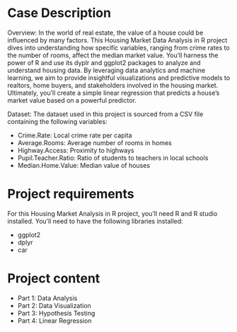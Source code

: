 # Case Description

Overview: In the world of real estate, the value of a house could be influenced by many factors. This Housing Market Data Analysis in R project dives into understanding how specific variables, ranging from crime rates to the number of rooms, affect the median market value. You’ll harness the power of R and use its dyplr and ggplot2 packages to analyze and understand housing data. By leveraging data analytics and machine learning, we aim to provide insightful visualizations and predictive models to realtors, home buyers, and stakeholders involved in the housing market. Ultimately, you’ll create a simple linear regression that predicts a house’s market value based on a powerful predictor.

Dataset: The dataset used in this project is sourced from a CSV file containing the following variables:

- Crime.Rate: Local crime rate per capita
- Average.Rooms: Average number of rooms in homes
- Highway.Access: Proximity to highways
- Pupil.Teacher.Ratio: Ratio of students to teachers in local schools
- Median.Home.Value: Median value of houses

# Project requirements

For this Housing Market Analysis in R project, you’ll need R and R studio installed. You’ll need to have the following libraries installed:

- ggplot2 
- dplyr
- car

# Project content

- Part 1: Data Analysis
- Part 2: Data Visualization
- Part 3: Hypothesis Testing
- Part 4: Linear Regression
